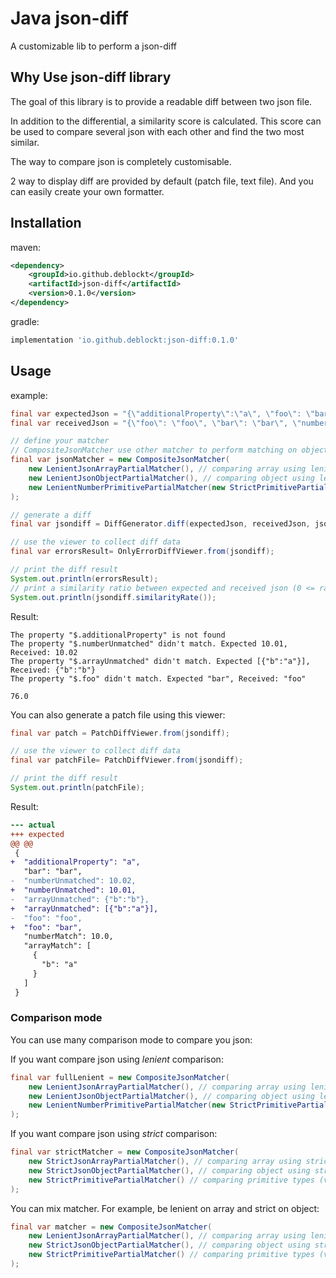 # Java json-diff

A customizable lib to perform a json-diff

## Why Use json-diff library

The goal of this library is to provide a readable diff between two json file.

In addition to the differential, a similarity score is calculated.
This score can be used to compare several json with each other and find the two most similar.

The way to compare json is completely customisable.

2 way to display diff are provided by default (patch file, text file). And you can easily create your own formatter.

## Installation

maven: 
```xml
<dependency>
    <groupId>io.github.deblockt</groupId>
    <artifactId>json-diff</artifactId>
    <version>0.1.0</version>
</dependency>
```

gradle:
```gradle
implementation 'io.github.deblockt:json-diff:0.1.0'
```

## Usage

example:
```java
final var expectedJson = "{\"additionalProperty\":\"a\", \"foo\": \"bar\", \"bar\": \"bar\", \"numberMatch\": 10.0, \"numberUnmatched\": 10.01, \"arrayMatch\": [{\"b\":\"a\"}], \"arrayUnmatched\": [{\"b\":\"a\"}]}";
final var receivedJson = "{\"foo\": \"foo\", \"bar\": \"bar\", \"numberMatch\": 10, \"numberUnmatched\": 10.02, \"arrayMatch\": [{\"b\":\"a\"}], \"arrayUnmatched\": {\"b\":\"b\"}}";

// define your matcher
// CompositeJsonMatcher use other matcher to perform matching on objects, list or primitive
final var jsonMatcher = new CompositeJsonMatcher(
    new LenientJsonArrayPartialMatcher(), // comparing array using lenient mode (ignore array order and extra items)
    new LenientJsonObjectPartialMatcher(), // comparing object using lenient mode (ignoring extra properties)
    new LenientNumberPrimitivePartialMatcher(new StrictPrimitivePartialMatcher()) // comparing primitive types and manage numbers (100.00 == 100)
);

// generate a diff
final var jsondiff = DiffGenerator.diff(expectedJson, receivedJson, jsonMatcher);

// use the viewer to collect diff data
final var errorsResult= OnlyErrorDiffViewer.from(jsondiff);

// print the diff result
System.out.println(errorsResult);
// print a similarity ratio between expected and received json (0 <= ratio <= 100)
System.out.println(jsondiff.similarityRate());
```
Result:
```
The property "$.additionalProperty" is not found
The property "$.numberUnmatched" didn't match. Expected 10.01, Received: 10.02
The property "$.arrayUnmatched" didn't match. Expected [{"b":"a"}], Received: {"b":"b"}
The property "$.foo" didn't match. Expected "bar", Received: "foo"

76.0
```

You can also generate a patch file using this viewer: 
```java
final var patch = PatchDiffViewer.from(jsondiff);

// use the viewer to collect diff data
final var patchFile= PatchDiffViewer.from(jsondiff);

// print the diff result
System.out.println(patchFile);
```

Result:
``` diff
--- actual
+++ expected
@@ @@
 {
+  "additionalProperty": "a",
   "bar": "bar",
-  "numberUnmatched": 10.02,
+  "numberUnmatched": 10.01,
-  "arrayUnmatched": {"b":"b"},
+  "arrayUnmatched": [{"b":"a"}],
-  "foo": "foo",
+  "foo": "bar",
   "numberMatch": 10.0,
   "arrayMatch": [
     {
       "b": "a"
     }
   ]
 }
```

### Comparison mode 

You can use many comparison mode to compare you json: 

If you want compare json using *lenient* comparison:
```java 
final var fullLenient = new CompositeJsonMatcher(
    new LenientJsonArrayPartialMatcher(), // comparing array using lenient mode (ignore array order and extra items)
    new LenientJsonObjectPartialMatcher(), // comparing object using lenient mode (ignoring extra properties)
    new LenientNumberPrimitivePartialMatcher(new StrictPrimitivePartialMatcher()) // comparing primitive types and manage numbers (100.00 == 100)
);
```

If you want compare json using *strict* comparison:
```java 
final var strictMatcher = new CompositeJsonMatcher(
    new StrictJsonArrayPartialMatcher(), // comparing array using strict mode (object should have same properties/value)
    new StrictJsonObjectPartialMatcher(), // comparing object using strict mode (array should have same item on same orders)
    new StrictPrimitivePartialMatcher() // comparing primitive types (values should be strictly equals type and value)
);
```

You can mix matcher. For example, be lenient on array and strict on object: 
```java 
final var matcher = new CompositeJsonMatcher(
    new LenientJsonArrayPartialMatcher(), // comparing array using lenient mode (ignore array order and extra items)
    new StrictJsonObjectPartialMatcher(), // comparing object using strict mode (array should have same item on same orders)
    new StrictPrimitivePartialMatcher() // comparing primitive types (values should be strictly equals type and value)
);
```
